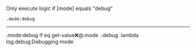 Only execute logic if [mode] equals "debug"

```hyperlambda
.mode:debug
```
---
.mode:debug
if
   eq
      get-value:x:@.mode
      .:debug
   .lambda
      log.debug:Debugging mode
